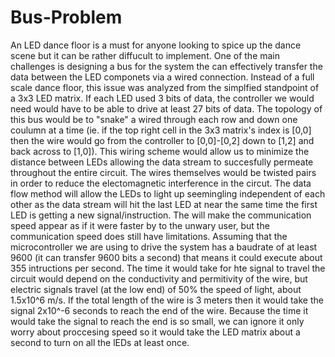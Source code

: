 # Bus-Problem
An LED dance floor is a must for anyone looking to spice up the dance scene but it can be rather diffucult to implement. One of the main challenges is designing a bus for the system the can effectively transfer the data between the LED componets via a wired connection.
Instead of a full scale dance floor, this issue was analyzed from the simplfied standpoint of a 3x3 LED matrix. If each LED used 3 bits of data, the controller we would need would have to be able to drive at least 27 bits of data.
The topology of this bus would be to "snake" a wired through each row and down one coulumn at a time (ie. if the top right cell in the 3x3 matrix's index is [0,0] then the wire would go from the controller to [0,0]-[0,2] down to [1,2] and back across to [1,0]). This wiring scheme would allow us to minimize the distance between LEDs allowing the data stream to succesfully permeate throughout the entire circuit. The wires themselves would be twisted pairs in order to reduce the electomagnetic interference in the circut. 
The data flow method will allow the LEDs to light up seemingling independent of each other as the data stream will hit the last LED at near the same time the first LED is getting a new signal/instruction. The will make the communication speed appear as if it were faster by to the unwary user, but the communication speed does still have limitations. Assuming that the microcontroller we are using to drive the system has a baudrate of at least 9600 (it can transfer 9600 bits a second) that means it could execute about 355 intructions per second. The time it would take for hte signal to travel the circuit would depend on the conductivity and permitivity of the wire, but electric signals travel (at the low end) of 50% the speed of light, about 1.5x10^6 m/s. If the total length of the wire is 3 meters then it would take the signal 2x10^-6 seconds to reach the end of the wire. Because the time it would take the signal to reach the end is so small, we can ignore it only worry about proccesing speed so it would take the LED matrix about a second to turn on all the lEDs at least once.
